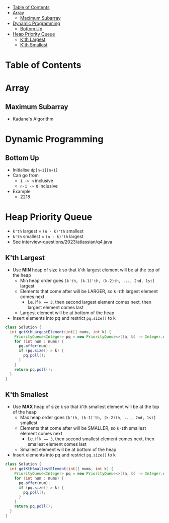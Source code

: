 - [Table of Contents](#table-of-contents)
- [Array](#array)
  - [Maximum Subarray](#maximum-subarray)
- [Dynamic Programming](#dynamic-programming)
  - [Bottom Up](#bottom-up)
- [Heap Priority Queue](#heap-priority-queue)
  - [K'th Largest](#kth-largest)
  - [K'th Smallest](#kth-smallest)

# Table of Contents

# Array

## Maximum Subarray

- Kadane's Algorithm

# Dynamic Programming

## Bottom Up

- Initialise `dp[n+1][n+1]`
- Can go from
  - `1 -> n` inclusive
  - `n-1 -> 0` inclusive
- Example
  - 2218

# Heap Priority Queue

- `k'th` largest = `(n - k)'th` smallest
- `k'th` smallest = `(n - k)'th` largest
- See interview-questions/2023/atlassian/q4.java

## K'th Largest

- Use **MIN** heap of size `k` so that k'th largest element will be at the top of the heap
  - Min heap order goes `[k'th, (k-1)'th, (k-2)th, ..., 2nd, 1st]` largest
  - Elements that come after will be LARGER, so `k-1`th largest element comes next
    - I.e. if `k == 3`, then second largest element comes next, then largest element comes last
  - Largest element will be at bottom of the heap
- Insert elements into pq and restrict `pq.size()` to k

```java
class Solution {
  int getKthLargestElement(int[] nums, int k) {
    PriorityQueue<Integer> pq = new PriorityQueue<>((a, b) -> Integer.compare(a, b));
    for (int num : nums) {
      pq.offer(num);
      if (pq.size() > k) {
        pq.poll();
      }
    }
    return pq.poll();
  }
}
```

## K'th Smallest

- Use **MAX** heap of size `k` so that k'th smallest element will be at the top of the heap
  - Max heap order goes `[k'th, (k-1)'th, (k-2)th, ..., 2nd, 1st]` smallest
  - Elements that come after will be SMALLER, so `k-1`th smallest element comes next
    - I.e. if `k == 3`, then second smallest element comes next, then smallest element comes last
  - Smallest element will be at bottom of the heap
- Insert elements into pq and restrict `pq.size()` to k

```java
class Solution {
  int getKthSmallestElement(int[] nums, int k) {
    PriorityQueue<Integer> pq = new PriorityQueue<>((a, b) -> Integer.compare(b, a));
    for (int num : nums) {
      pq.offer(num);
      if (pq.size() > k) {
        pq.poll();
      }
    }
    return pq.poll();
  }
}
```
